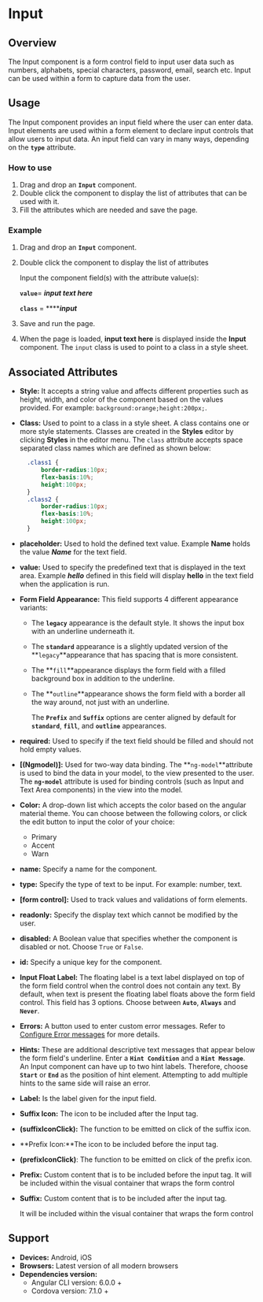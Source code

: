 # Input

## Overview

The Input component is a form control field to input user data such as numbers, alphabets, special characters, password, email, search etc. Input can be used within a form to capture data from the user.

## Usage

The Input component provides an input field where the user can enter data. Input elements are used within a form element to declare input controls that allow users to input data. An input field can vary in many ways, depending on the **`type`** attribute.

### How to use

1. Drag and drop an **`Input`** component. 
2. Double click the component to display the list of attributes that can be used with it.
3. Fill the attributes which are needed and save the page.

### Example

1. Drag and drop an **`Input`** component. 
2. Double click the component to display the list of attributes 

   Input the component field\(s\) with the attribute value\(s\):  

    **`value`**= _**input text here**_  

    **`class`** = ****_**input**_

3. Save and run the page.
4. When the page is loaded, **input text here** is displayed inside the **Input** component. The `input` class is used to point to a class in a style sheet. 

## Associated Attributes

* **Style:** It accepts a string value and affects different properties such as height, width, and color of the component based on the values provided. For example:  `background:orange;height:200px;`.
* **Class:** Used to point to a class in a style sheet. A class contains one or more style statements. Classes are created in the **Styles** editor by clicking  **Styles** in the editor menu. The `class` attribute accepts space separated class names which are defined as shown below:

  ```css
    .class1 {
        border-radius:10px;
        flex-basis:10%;
        height:100px;
    }
    .class2 {
        border-radius:10px;
        flex-basis:10%;
        height:100px;
    }
  ```

* **placeholder:** Used to hold the defined text value. Example **Name** holds the value _**Name**_ for the text field.
* **value:** Used to specify the predefined text that is displayed in the text area. Example _**hello**_ defined in this field will display **hello** in the text field when the application is run.
* **Form Field Appearance:** This field supports 4 different appearance variants:
  * The **`legacy`** appearance is the default style. It shows the input box with an underline underneath it. 
  * The **`standard`** appearance is a slightly updated version of the **`legacy`**appearance that has spacing that is more consistent.
  *  The **`fill`**appearance displays the form field with a filled background box in addition to the underline.
  * The **`outline`**appearance shows the form field with a border all the way around, not just with an underline.

    The **`Prefix`** and **`Suffix`** options are center aligned by default for **`standard`**, **`fill`**, and **`outline`** appearances.
* **required:** Used to specify if the text field should be filled and should not hold empty values. 
* **\[\(Ngmodel\)\]:** Used for two-way data binding. The **`ng-model`**attribute is used to bind the data in your model, to the view presented to the user. The **`ng-model`** attribute is used for binding controls \(such as Input and Text Area components\) in the view into the model.
* **Color:** A drop-down list which accepts the color based on the angular material theme. You can choose between the following colors, or click the edit button to input the color of your choice:
  * Primary
  * Accent
  * Warn
* **name:** Specify a name for the component.
* **type:** Specify the type of text to be input. For example: number, text.
* **\[form control\]:** Used to track values and validations of form elements.
* **readonly:** Specify the display text which cannot be modified by the user.
* **disabled:** A Boolean value that specifies whether the component is disabled or not. Choose `True` or `False`.
* **id:** Specify a unique key for the component.
* **Input Float Label:** The floating label is a text label displayed on top of the form field control when the control does not contain any text. By default, when text is present the floating label floats above the form field control. This field has 3 options. Choose between **`Auto`**, **`Always`** and **`Never`**.
* **Errors:** A button used to enter custom error messages. Refer to [Configure Error messages](https://docs.neutrinos.co/knowledge-center/whats-new/studio-version5#configure-error-messages-in-select-input-and-date-picker-components) for more details.
* **Hints:** These are additional descriptive text messages that appear below the form field's underline. Enter a **`Hint Condition`** and a **`Hint Message`**. An Input component can have up to two hint labels. Therefore, choose **`Start`** or **`End`** as the position of  hint element.  Attempting to add multiple hints to the same side will raise an error. 
* **Label:** Is the label given for the input field. 
* **Suffix Icon:** The icon to be included after the Input tag.
* **\(suffixIconClick\):** The function to be emitted on click of the suffix icon.
* **Prefix Icon:**The icon to be included before the input tag.
* **\(prefixIconClick\)**: The function to be emitted on click of the prefix icon.
* **Prefix:** Custom content that is to be included before the input tag. It will be included within the visual container that wraps the form control
* **Suffix:** Custom content that is to be included after the input tag.

  It will be included within the visual container that wraps the form control

## Support

* **Devices:** Android, iOS
* **Browsers:**  Latest version of all modern browsers
* **Dependencies version:** 
  * Angular CLI version: 6.0.0 + 
  * Cordova version: 7.1.0 +

